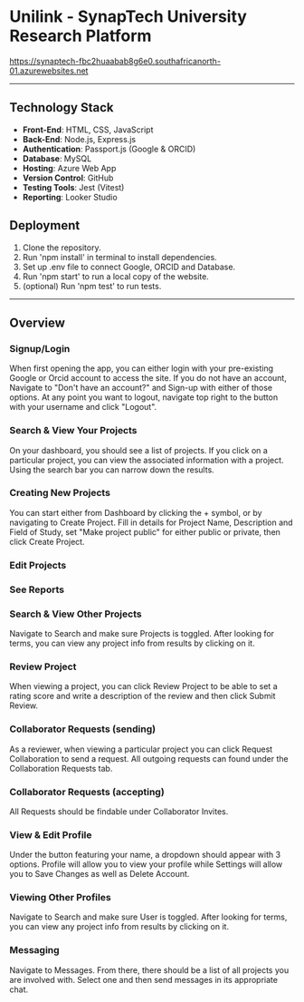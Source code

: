 # Unilink - SynapTech University Research Platform

https://synaptech-fbc2huaabab8g6e0.southafricanorth-01.azurewebsites.net

---
## Technology Stack
- **Front-End**: HTML, CSS, JavaScript
- **Back-End**: Node.js, Express.js
- **Authentication**: Passport.js (Google & ORCID)
- **Database**: MySQL
- **Hosting**: Azure Web App
- **Version Control**: GitHub
- **Testing Tools**: Jest (Vitest)
- **Reporting**: Looker Studio

## Deployment
1. Clone the repository.
2. Run 'npm install' in terminal to install dependencies.
3. Set up .env file to connect Google, ORCID and Database.
4. Run 'npm start' to run a local copy of the website. 
5. (optional) Run 'npm test' to run tests.
---
## Overview 
### Signup/Login
When first opening the app, you can either login with your pre-existing Google or Orcid account to access the site. If you do not have an account, Navigate to "Don't have an account?" and Sign-up with either of those options. At any point you want to logout, navigate top right to the button with your username and click "Logout".

### Search & View Your Projects
On your dashboard, you should see a list of projects. If you click on a particular project, you can view the associated information with a project. Using the search bar you can narrow down the results.

### Creating New Projects
You can start either from Dashboard by clicking the + symbol, or by navigating to Create Project. Fill in details for Project Name, Description and Field of Study, set "Make project public" for either public or private, then click Create Project.

### Edit Projects
### See Reports

### Search & View Other Projects
Navigate to Search and make sure Projects is toggled. After looking for terms, you can view any project info from results by clicking on it.

### Review Project
When viewing a project, you can click Review Project to be able to set a rating score and write a description of the review and then click Submit Review.

### Collaborator Requests (sending)
As a reviewer, when viewing a particular project you can click Request Collaboration to send a request. All outgoing requests can found under the Collaboration Requests tab.

### Collaborator Requests (accepting)
All Requests should be findable under Collaborator Invites.

### View & Edit Profile
Under the button featuring your name, a dropdown should appear with 3 options. Profile will allow you to view your profile while Settings will allow you to Save Changes as well as Delete Account.

### Viewing Other Profiles
Navigate to Search and make sure User is toggled. After looking for terms, you can view any project info from results by clicking on it.

### Messaging
Navigate to Messages. From there, there should be a list of all projects you are involved with. Select one and then send messages in its appropriate chat.
